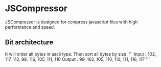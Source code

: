 # JSCompressor
JSCompressor is designed for compress javascript files with high performance and speed.

## Bit architecture
It will order all bytes in ascii type. Then sort all bytes by size.
'''
Input  : 102, 117, 110, 99, 116, 105, 111, 110
Output : 99, 102, 105, 110, 110, 111, 116, 117
'''
